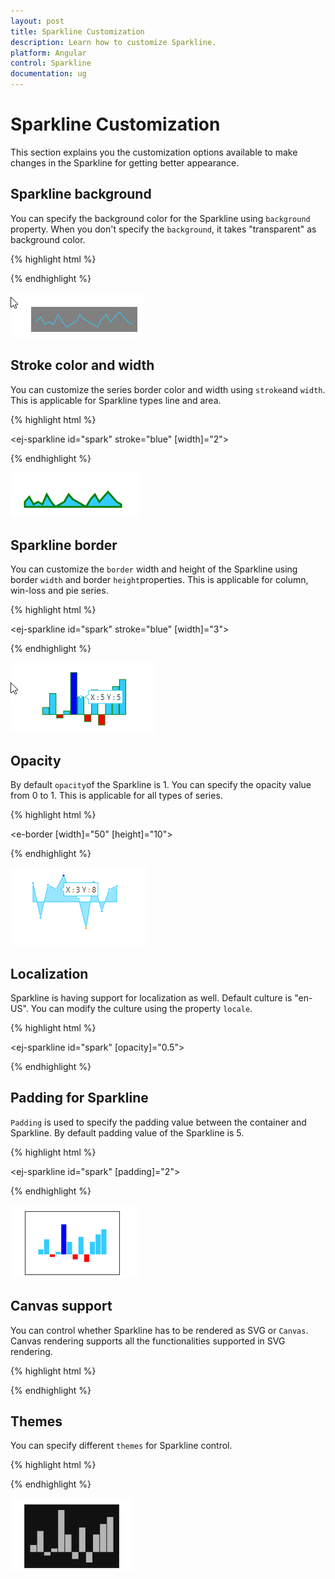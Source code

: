```yaml
---
layout: post
title: Sparkline Customization
description: Learn how to customize Sparkline.
platform: Angular
control: Sparkline
documentation: ug
---
```


# Sparkline Customization

This section explains you the customization options available to make changes in the Sparkline for getting better appearance.

## Sparkline background

You can specify the background color for the Sparkline using `background` property. When you don't specify the `background`, it takes "transparent" as background color. 

{% highlight html %}

<ej-sparkline id="spark" background="blue">          
                               
</ej-sparkline>

{% endhighlight %} 

![](Sparkline-Customization_images/Sparkline-Customization_img1.png)

## Stroke color and width

You can customize the series border color and width using `stroke`and `width`. This is applicable for Sparkline types line and area.


{% highlight html %}

<ej-sparkline id="spark" stroke="blue" [width]="2">          
                               
</ej-sparkline>

{% endhighlight %} 

![](Sparkline-Customization_images/Sparkline-Customization_img2.png)

## Sparkline border

You can customize the `border` width and height of the Sparkline using border `width` and border `height`properties. This is applicable for column, win-loss and pie series.

{% highlight html %}

<ej-sparkline id="spark" stroke="blue" [width]="3">          
                               
</ej-sparkline>

{% endhighlight %} 

![](Sparkline-Customization_images/Sparkline-Customization_img3.png)

## Opacity

By default `opacity`of the Sparkline is 1. You can specify the opacity value from 0 to 1. This is applicable for all types of series. 


{% highlight html %}

<ej-sparkline id="spark">          

<e-border [width]="50" [height]="10"> </e-border>
                               
</ej-sparkline>


{% endhighlight %} 

![](Sparkline-Customization_images/Sparkline-Customization_img4.png)

## Localization

Sparkline is having support for localization as well. Default culture is "en-US". You can modify the culture using the property `locale`.

{% highlight html %}

<ej-sparkline id="spark" [opacity]="0.5">          
                               
</ej-sparkline>

{% endhighlight %} 

## Padding for Sparkline

`Padding` is used to specify the padding value between the container and Sparkline. By default padding value of the Sparkline is 5. 

{% highlight html %}

<ej-sparkline id="spark" [padding]="2">          
                               
</ej-sparkline>

{% endhighlight %} 

![](Sparkline-Customization_images/Sparkline-Customization_img5.png)

## Canvas support

You can control whether Sparkline has to be rendered as SVG or `Canvas`. Canvas rendering supports all the functionalities supported in SVG rendering.

{% highlight html %}

<ej-sparkline id="spark" enableCanvasRendering="true">          
                               
</ej-sparkline>

{% endhighlight %} 

## Themes

You can specify different `themes` for Sparkline control.

{% highlight html %}

<ej-sparkline id="spark" theme="saffaron">          
                               
</ej-sparkline>

{% endhighlight %} 

![](Sparkline-Customization_images/Sparkline-Customization_img6.png)